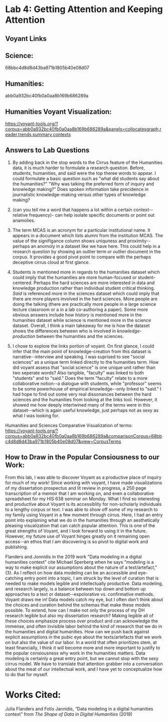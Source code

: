 Lab 4: Getting Attention and Keeping Attention
==============================================

Voyant Links
------------
## Science:

68bbc4d8d8d43ba971b1805b40e08d07

## Humanities:

abb0a932bc40fb0a0aa8b169b686289a

## Humanities Voyant Visualization:

https://voyant-tools.org/?corpus=abb0a932bc40fb0a0aa8b169b686289a&panels=collocatesgraph,reader,trends,summary,contexts

## Answers to Lab Questions

1) By adding back in the stop words to the Cirrus feature of the Humanities data, it is much harder to formulate a research question. Before, students, humanities, and said were the top theree words to appear. I could formulate a basic question such as "what did students say about the humanities?" "Why was talking the preferred form of inquiry and knowledge making?" Does spoken information take precidence in journalistic knowledge-making versus other types of knowledge making?

2) (can you tell me a word that happens a lot within a certain context--relative frequency)- can help isolate specific documents or point out anamolies. 

3) The term MCAS is an acronym for a particular institutional name. It appears in a document which lists alumni from the institution MCAS. The value of the signifigance column shows uniquness and proximity--perhaps an anomoly in a dataset like we have here. This could help in a research question by showing an outlier term or outlier document in the corpus. It provides a good pivot point to compare with the perhaps deceptive cirrus cloud at first glance. 

4) Students is mentioned more in regards to the humanities dataset which could imply that the humanities are more human-focused or student-centered. Perhaps the hard sciences are more interested in data and knowledge production rather than individual student critical thinking. _Said_ is referenced more in the sciences dataset which could imply that there are more players involved in the hard sciences. More people are doing the talking (there are practically more people in a large science lecture classroom or a in a lab co-authoring a paper). Some more obvious answers include how _history_ is mentioned more in the humanities dataset while science is mentioned more in the science dataset. Overall, I think a main takeaway for me is how the dataset shows the differences between who is involved in *knowledge-production* between the humanities and the sciences. 

5) I chose to explore the links portion of voyant. On first glance, I could infer that the main point of knowledge-creation from this dataset is narrative--interview and speaking. I was suprised to see "social sciences" as a unique term linked directly to the humanities term. How did voyant assess that "social science" is one unique unit rather than two seperate words? Also tangible, "faculty" was linked to both "students" and to "said." Does the term "faculty" relate to a more collaborative notion--a dialogue with students, while "professor" seems to be some powerhouse of empirical knowledge--only linked to "said." I had hope to find out some very real dissonances between the hard sciences and the humanities from looking at the links tool. However, it showed me how deeply intertwined many of the terms were in this dataset--which is again useful knowledge, just perhaps not as sexy as what I was looking for. 

Humanities and Sciences Comparative Visualization of terms: https://voyant-tools.org/?corpus=abb0a932bc40fb0a0aa8b169b686289a&comparisonCorpus=68bbc4d8d8d43ba971b1805b40e08d07&view=CorpusTerms

## How to Draw in the Popular Consiousness to our Work: ##

From this lab, I was able to discover Voyant as a productive place of inquiry for much of my work! Since working with voyant, I have made visualizations of my dissertation prospectus and lit review in progress, a 250 page transcription of a memoir that I am working on, and even a collaborative spreadsheet for my HIS 638 seminar on Monday. What I find so interesting and productive about Voyant is its accessiblity for non-scholarly individuals to a lengthy corpus or text. I was able to show off some of my research to my family using Voyant in a few moment through cirrus. Here, I had an entry point into explaining what we do in the humanities through an aesthetically pleasing visualization that can catch popular attention. This is one of the great strengths of Voyant, and I look forward to using it in the future. However, my future use of Voyant hinges greatly on it remaining open access--an ethos that I am discovering is so pivot to digital work and publishing.

Flanders and Jonnidis in the 2019 work "Data modeling in a digital humanities context" cite Michael Sperberg when he says "modeling is a way to make explicit our assumptions about the nature of a text/artefact," (3). As I reflect on how data modeling can be an accessible and eye-catching entry point into a topic, I am struck by the level of curation that is needed to make models legible and intellectually productive. Data modeling, and research largely, is a balance between top down and bottom up approaches to a text or dataset--expolorative vs. confirmative methods. Voyant draws me in! Data models catch my eye, but I often don't think about the choices and curation behind the schemas that make these models possible. To extend, how can I make not only the process of my DH research legible but also my dissertation research? Making legible all of these choices emphasize process over product and can acknowledge the immense, and often invisible labor behind the kind of research that we do in the humanities and digital humanities. How can we push back against explicit assumptions in the pubic eye about the texts/artefacts that we work on but also the value of our labor. In a world that often prioritizes stem, at least financially, I think it will become more and more important to justify to the popular consiousness why work in the humanities matters. Data modeling is certainly a great entry point, but we cannot stop with the sexy cirrus model. We have to translate that attention grabber into a conversation about the meat of our intellectual work, and I have yet to conceptualize how to do that for myself. 

# Works Cited:
Julia Flanders and Fotis Jannidis, “Data modeling in a digital humanities context” from _The Shape of Data in Digital Humanities_ (2019)
